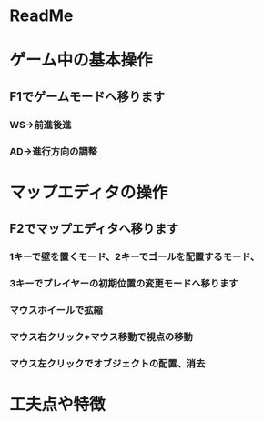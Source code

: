 # ReadMe

# ゲーム中の基本操作  
## F1でゲームモードへ移ります
### WS→前進後進  
### AD→進行方向の調整  
  

# マップエディタの操作  
## F2でマップエディタへ移ります  
### 1キーで壁を置くモード、2キーでゴールを配置するモード、  
### 3キーでプレイヤーの初期位置の変更モードへ移ります  
### マウスホイールで拡縮  
### マウス右クリック+マウス移動で視点の移動  
### マウス左クリックでオブジェクトの配置、消去  
  
# 工夫点や特徴  
